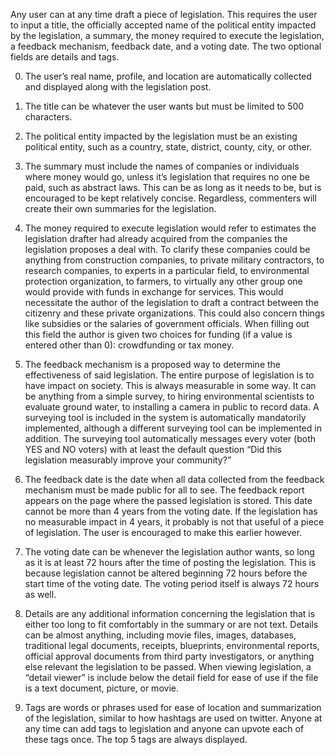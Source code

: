 Any user can at any time draft a piece of legislation. This requires the user to input a title, the officially accepted name of the political entity impacted by the legislation, a summary, the money required to execute the legislation, a feedback mechanism, feedback date, and a voting date. The two optional fields are details and tags. 

0) The user’s real name, profile, and location are automatically collected and displayed along with the legislation post.

1) The title can be whatever the user wants but must be limited to 500 characters. 

2) The political entity impacted by the legislation must be an existing political entity, such as a country, state, district, county, city, or other.

3) The summary must include the names of companies or individuals where money would go, unless it’s legislation that requires no one be paid, such as abstract laws. This can be as long as it needs to be, but is encouraged to be kept relatively concise. Regardless, commenters will create their own summaries for the legislation.

4) The money required to execute legislation would refer to estimates the legislation drafter had already acquired from the companies the legislation proposes a deal with. To clarify these companies could be anything from construction companies, to private military contractors, to research companies, to experts in a particular field, to environmental protection organization, to farmers, to virtually any other group one would provide with funds in exchange for services. This would necessitate the author of the legislation to draft a contract between the citizenry and these private organizations. This could also concern things like subsidies or the salaries of government officials. When filling out this field the author is given two choices for funding (if a value is entered other than 0): crowdfunding or tax money.

5) The feedback mechanism is a proposed way to determine the effectiveness of said legislation. The entire purpose of legislation is to have impact on society. This is always measurable in some way. It can be anything from a simple survey, to hiring environmental scientists to evaluate ground water, to installing a camera in public to record data. A surveying tool is included in the system is automatically mandatorily implemented, although a different surveying tool can be implemented in addition. The surveying tool automatically messages every voter (both YES and NO voters) with at least the default question “Did this legislation measurably improve your community?”

6) The feedback date is the date when all data collected from the feedback mechanism must be made public for all to see. The feedback report appears on the page where the passed legislation is stored. This date cannot be more than 4 years from the voting date. If the legislation has no measurable impact in 4 years, it probably is not that useful of a piece of legislation. The user is encouraged to make this earlier however.

7) The voting date can be whenever the legislation author wants, so long as it is at least 72 hours after the time of posting the legislation. This is because legislation cannot be altered beginning 72 hours before the start time of the voting date. The voting period itself is always 72 hours as well.

8) Details are any additional information concerning the legislation that is either too long to fit comfortably in the summary or are not text. Details can be almost anything, including movie files, images, databases, traditional legal documents, receipts, blueprints, environmental reports, official approval documents from third party investigators, or anything else relevant the legislation to be passed. When viewing legislation, a “detail viewer” is include below the detail field for ease of use if the file is a text document, picture, or movie.

9) Tags are words or phrases used for ease of location and summarization of the legislation, similar to how hashtags are used on twitter. Anyone at any time can add tags to legislation and anyone can upvote each of these tags once. The top 5 tags are always displayed.

